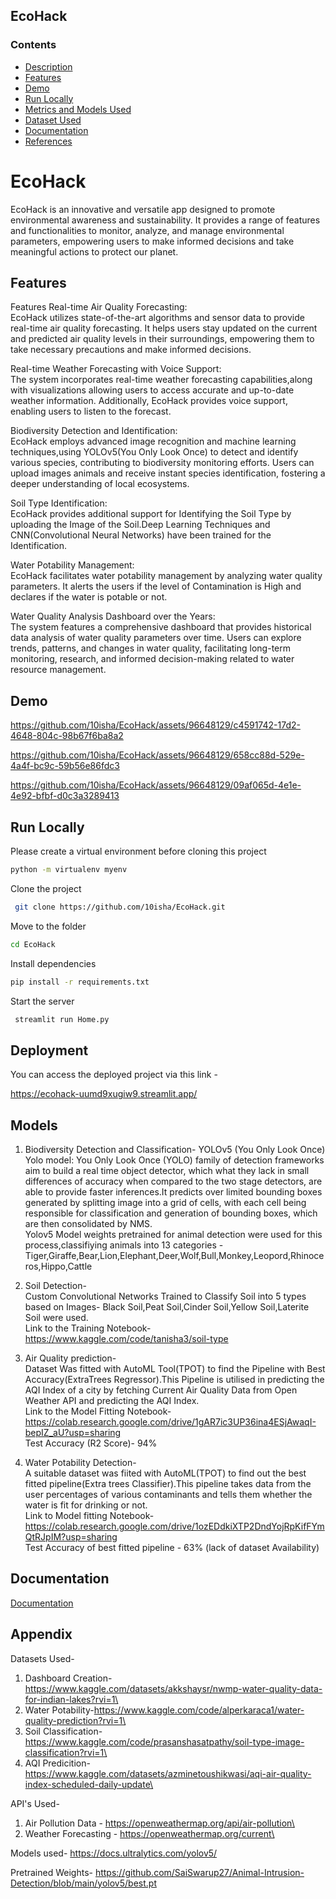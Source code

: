 
## EcoHack

### **Contents**
- [Description](#Introduction)
- [Features](#Preview)
- [Demo](#Demo)
- [Run Locally](#Run)
- [Metrics and Models Used](#Accuracy-measures)
- [Dataset Used](#Dataset-used)
- [Documentation](#Documentation)
- [References](#References)

# EcoHack

EcoHack is an innovative and versatile app designed to promote environmental awareness and sustainability. It provides a range of features and functionalities to monitor, analyze, and manage environmental parameters, empowering users to make informed decisions and take meaningful actions to protect our planet.


## Features

Features
Real-time Air Quality Forecasting: \
EcoHack utilizes state-of-the-art algorithms and sensor data to provide real-time air quality forecasting. It helps users stay updated on the current and predicted air quality levels in their surroundings, empowering them to take necessary precautions and make informed decisions.

Real-time Weather Forecasting with Voice Support: \
The system incorporates real-time weather forecasting capabilities,along with visualizations allowing users to access accurate and up-to-date weather information. Additionally, EcoHack provides voice support, enabling users to listen to the forecast.

Biodiversity Detection and Identification:\
EcoHack employs advanced image recognition and machine learning techniques,using YOLOv5(You Only Look Once) to detect and identify various species, contributing to biodiversity monitoring efforts. Users can upload images animals and receive instant species identification, fostering a deeper understanding of local ecosystems.

Soil Type Identification:\
EcoHack provides additional support for Identifying the Soil Type by uploading the Image of the Soil.Deep Learning Techniques and CNN(Convolutional Neural Networks) have been trained for the Identification.

Water Potability Management:\
EcoHack facilitates water potability management by analyzing water quality parameters. It alerts the users if the level of Contamination is High and declares if the water is potable or not.

Water Quality Analysis Dashboard over the Years:\
The system features a comprehensive dashboard that provides historical data analysis of water quality parameters over time. Users can explore trends, patterns, and changes in water quality, facilitating long-term monitoring, research, and informed decision-making related to water resource management.

## Demo

https://github.com/10isha/EcoHack/assets/96648129/c4591742-17d2-4648-804c-98b67f6ba8a2

https://github.com/10isha/EcoHack/assets/96648129/658cc88d-529e-4a4f-bc9c-59b56e86fdc3

https://github.com/10isha/EcoHack/assets/96648129/09af065d-4e1e-4e92-bfbf-d0c3a3289413


## Run Locally
Please create a virtual environment before cloning this project
```bash
python -m virtualenv myenv
```
Clone the project

```bash
 git clone https://github.com/10isha/EcoHack.git
```
Move to the folder
```bash
cd EcoHack
```
Install dependencies

```bash
pip install -r requirements.txt
```
Start the server

```bash
 streamlit run Home.py
```


## Deployment

You can access the deployed project via this link -

https://ecohack-uumd9xugiw9.streamlit.app/


## Models

1) Biodiversity Detection and Classification- YOLOv5 (You Only Look Once)\
Yolo model: You Only Look Once (YOLO) family of detection frameworks aim to build a real time object detector, which what they lack in small differences of accuracy when compared to the two stage detectors, are able to provide faster inferences.It predicts over limited bounding boxes generated by splitting image into a grid of cells, with each cell being responsible for classification and generation of bounding boxes, which are then consolidated by NMS.\
Yolov5 Model weights pretrained for animal detection were used for this process,classifiying animals into 13 categories - Tiger,Giraffe,Bear,Lion,Elephant,Deer,Wolf,Bull,Monkey,Leopord,Rhinoceros,Hippo,Cattle

2) Soil Detection- \
Custom Convolutional Networks Trained to Classify Soil into 5 types based on Images- Black Soil,Peat Soil,Cinder Soil,Yellow Soil,Laterite Soil were used.\
Link to the Training Notebook- https://www.kaggle.com/code/tanisha3/soil-type

3) Air Quality prediction-\
Dataset Was fitted with AutoML Tool(TPOT) to find the Pipeline with Best Accuracy(ExtraTrees Regressor).This Pipeline is utilised in predicting the AQI Index of a city by fetching Current Air Quality Data from Open Weather API and  predicting the AQI Index.\
Link to the Model Fitting Notebook- https://colab.research.google.com/drive/1gAR7ic3UP36ina4ESjAwaqI-bepIZ_aU?usp=sharing \
Test Accuracy (R2 Score)- 94%

4) Water Potability Detection-\
A suitable dataset was fiited with AutoML(TPOT) to find out the best fitted pipeline(Extra trees Classifier).This pipeline takes data from the user percentages of various contaminants and tells them whether the water is fit for drinking or not.\
Link to Model fitting Notebook- https://colab.research.google.com/drive/1ozEDdkiXTP2DndYojRpKifFYmQtRJpIM?usp=sharing \
Test Accuracy of best fitted pipeline - 63% (lack of dataset Availability)

## Documentation

[Documentation](https://linktodocumentation)


## Appendix

Datasets Used- 
1) Dashboard Creation-https://www.kaggle.com/datasets/akkshaysr/nwmp-water-quality-data-for-indian-lakes?rvi=1\
2) Water Potability-https://www.kaggle.com/code/alperkaraca1/water-quality-prediction?rvi=1\
3) Soil Classification- https://www.kaggle.com/code/prasanshasatpathy/soil-type-image-classification?rvi=1\
4) AQI Predicition-https://www.kaggle.com/datasets/azminetoushikwasi/aqi-air-quality-index-scheduled-daily-update\

API's Used- 
1) Air Pollution Data - https://openweathermap.org/api/air-pollution\
2) Weather Forecasting - https://openweathermap.org/current\

Models used- 
https://docs.ultralytics.com/yolov5/ 

Pretrained Weights- 
https://github.com/SaiSwarup27/Animal-Intrusion-Detection/blob/main/yolov5/best.pt

